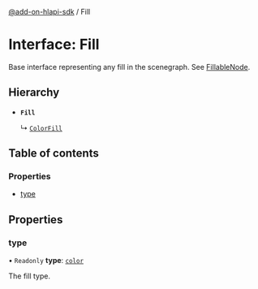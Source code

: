 [@add-on-hlapi-sdk](../overview.md) / Fill

# Interface: Fill

Base interface representing any fill in the scenegraph. See [FillableNode](../classes/FillableNode.md).

## Hierarchy

- **`Fill`**

  ↳ [`ColorFill`](ColorFill.md)

## Table of contents

### Properties

- [type](Fill.md#type)

## Properties

### <a id="type" name="type"></a> type

• `Readonly` **type**: [`color`](../enums/FillTypeValue.md#color)

The fill type.
